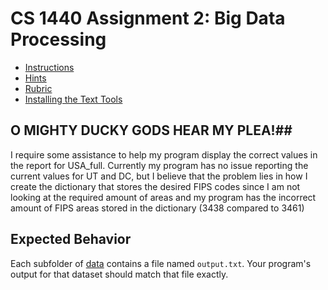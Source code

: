# CS 1440 Assignment 2: Big Data Processing 

* [Instructions](doc/Instructions.md)
* [Hints](doc/Hints.md)
* [Rubric](doc/Rubric.md)
* [Installing the Text Tools](doc/Installing_Text_Tools.md)

## O MIGHTY DUCKY GODS HEAR MY PLEA!##
I require some assistance to help my program display the correct values in the report for USA_full. Currently my program
has no issue reporting the current values for UT and DC, but I believe that the problem lies in how I create the
dictionary that stores the desired FIPS codes since I am not looking at the required amount of areas and my program has
the incorrect amount of FIPS areas stored in the dictionary (3438 compared to 3461)

## Expected Behavior

Each subfolder of [data](data) contains a file named `output.txt`.
Your program's output for that dataset should match that file exactly.
